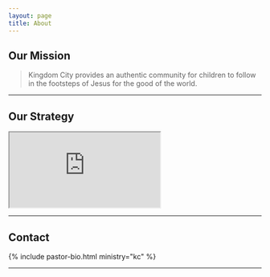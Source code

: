 ```yaml
---
layout: page
title: About
---
```



## Our Mission

 <blockquote class="italic">Kingdom City provides an authentic community for children to follow in the footsteps of Jesus for the good of the world.</blockquote>

---

## Our Strategy

<div class="video sixteen-nine">
<iframe src="https://player.vimeo.com/video/46033480?color=c9ff23&title=0&byline=0&portrait=0" webkitallowfullscreen mozallowfullscreen allowfullscreen></iframe>
</div>

---

## Contact


{% include pastor-bio.html ministry="kc" %}

---
